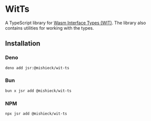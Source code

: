 # WitTs

A TypeScript library for [Wasm Interface Types (WIT)](
https://component-model.bytecodealliance.org/design/wit.html
). The library also contains utilities for working with the types.

## Installation

### Deno

```sh
deno add jsr:@mishieck/wit-ts
```

### Bun

```sh
bun x jsr add @mishieck/wit-ts
```

### NPM

```sh
npx jsr add @mishieck/wit-ts
```
